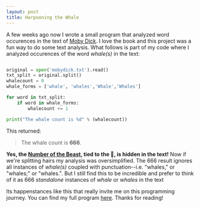 ```yaml
---
layout: post
title: Harpooning the Whale
---
```


A few weeks ago now I wrote a small program that analyzed word occurences in the text of [Moby Dick](https://www.gutenberg.org/files/2701/2701-h/2701-h.htm). I love the book and this project was a fun way to do some text analysis. What follows is part of my code where I analyzed occurences of the word *whale(s)* in the text:

```python

original = open('mobydick.txt').read()
txt_split = original.split()
whalecount = 0
whale_forms = ['whale', 'whales','Whale','Whales']

for word in txt_split:
    if word in whale_forms:
        whalecount += 1

print("The whale count is %d" % (whalecount))

```

This returned:

>The whale count is **666**.

**Yes, the [Number of the Beast](https://en.wikipedia.org/wiki/Number_of_the_Beast), tied to the :whale2:, is hidden in the text!** Now if we're splitting hairs my analysis was oversimplified. The 666 result ignores all instances of *whale(s)* coupled with punctuation--i.e. "whales," or "whales;" or "whales.". But I still find this to be incredible and prefer to think of it as 666 *standalone* instances of *whale* or *whales* in the text

Its happenstances like this that really invite me on this programming journey. You can find my full program [here](https://github.com/luna-c/moby-dick-word-analysis). Thanks for reading!

